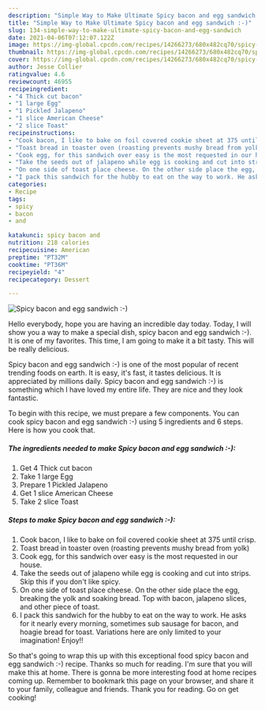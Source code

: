 ```yaml
---
description: "Simple Way to Make Ultimate Spicy bacon and egg sandwich :-)"
title: "Simple Way to Make Ultimate Spicy bacon and egg sandwich :-)"
slug: 134-simple-way-to-make-ultimate-spicy-bacon-and-egg-sandwich
date: 2021-04-06T07:12:07.122Z
image: https://img-global.cpcdn.com/recipes/14266273/680x482cq70/spicy-bacon-and-egg-sandwich-recipe-main-photo.jpg
thumbnail: https://img-global.cpcdn.com/recipes/14266273/680x482cq70/spicy-bacon-and-egg-sandwich-recipe-main-photo.jpg
cover: https://img-global.cpcdn.com/recipes/14266273/680x482cq70/spicy-bacon-and-egg-sandwich-recipe-main-photo.jpg
author: Jesse Collier
ratingvalue: 4.6
reviewcount: 46955
recipeingredient:
- "4 Thick cut bacon"
- "1 large Egg"
- "1 Pickled Jalapeno"
- "1 slice American Cheese"
- "2 slice Toast"
recipeinstructions:
- "Cook bacon, I like to bake on foil covered cookie sheet at 375 until crisp."
- "Toast bread in toaster oven (roasting prevents mushy bread from yolk)"
- "Cook egg, for this sandwich over easy is the most requested in our house."
- "Take the seeds out of jalapeno while egg is cooking and cut into strips. Skip this if you don&#39;t like spicy."
- "On one side of toast place cheese. On the other side place the egg, breaking the yolk and soaking bread. Top with bacon, jalapeno slices, and other piece of toast."
- "I pack this sandwich for the hubby to eat on the way to work. He asks for it nearly every morning, sometimes sub sausage for bacon, and hoagie bread for toast. Variations here are only limited to your imagination! Enjoy!!"
categories:
- Recipe
tags:
- spicy
- bacon
- and

katakunci: spicy bacon and 
nutrition: 218 calories
recipecuisine: American
preptime: "PT32M"
cooktime: "PT36M"
recipeyield: "4"
recipecategory: Dessert

---
```



![Spicy bacon and egg sandwich :-)](https://img-global.cpcdn.com/recipes/14266273/680x482cq70/spicy-bacon-and-egg-sandwich-recipe-main-photo.jpg)

Hello everybody, hope you are having an incredible day today. Today, I will show you a way to make a special dish, spicy bacon and egg sandwich :-). It is one of my favorites. This time, I am going to make it a bit tasty. This will be really delicious.



Spicy bacon and egg sandwich :-) is one of the most popular of recent trending foods on earth. It is easy, it's fast, it tastes delicious. It is appreciated by millions daily. Spicy bacon and egg sandwich :-) is something which I have loved my entire life. They are nice and they look fantastic.


To begin with this recipe, we must prepare a few components. You can cook spicy bacon and egg sandwich :-) using 5 ingredients and 6 steps. Here is how you cook that.

<!--inarticleads1-->

##### The ingredients needed to make Spicy bacon and egg sandwich :-):

1. Get 4 Thick cut bacon
1. Take 1 large Egg
1. Prepare 1 Pickled Jalapeno
1. Get 1 slice American Cheese
1. Take 2 slice Toast




<!--inarticleads2-->

##### Steps to make Spicy bacon and egg sandwich :-):

1. Cook bacon, I like to bake on foil covered cookie sheet at 375 until crisp.
1. Toast bread in toaster oven (roasting prevents mushy bread from yolk)
1. Cook egg, for this sandwich over easy is the most requested in our house.
1. Take the seeds out of jalapeno while egg is cooking and cut into strips. Skip this if you don&#39;t like spicy.
1. On one side of toast place cheese. On the other side place the egg, breaking the yolk and soaking bread. Top with bacon, jalapeno slices, and other piece of toast.
1. I pack this sandwich for the hubby to eat on the way to work. He asks for it nearly every morning, sometimes sub sausage for bacon, and hoagie bread for toast. Variations here are only limited to your imagination! Enjoy!!




So that's going to wrap this up with this exceptional food spicy bacon and egg sandwich :-) recipe. Thanks so much for reading. I'm sure that you will make this at home. There is gonna be more interesting food at home recipes coming up. Remember to bookmark this page on your browser, and share it to your family, colleague and friends. Thank you for reading. Go on get cooking!
